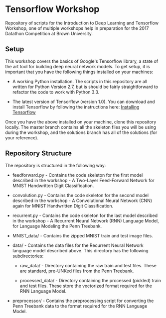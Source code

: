 # Tensorflow Workshop
Repository of scripts for the Introduction to Deep Learning and Tensorflow Workshop, 
one of multiple workshops help in preparation for the 2017 Datathon Competition at Brown University.

## Setup ##

This workshop covers the basics of Google's Tensorflow library, a state of the art tool for building deep neural network models.
To get setup, it is important that you have the following things installed on your machines:

+ A working Python installation. The scripts in this repository are all written for Python Version 2.7, but is should
      be fairly straightforward to refactor the code to work with Python 3.3.

+ The latest version of Tensorflow (version 1.0). You can download and install Tensorflow by following the instructions
      here: [Installing Tensorflow](https://www.tensorflow.org/install/)

Once you have the above installed on your machine, clone this repository locally. The master branch contains all the skeleton 
files you will be using during the workshop, and the solutions branch has all of the solutions (for your reference).

## Repository Structure ##

The repository is structured in the following way: 

+ feedforward.py - Contains the code skeleton for the first model described in the workshop - A Two-Layer Feed-Forward Network 
                   for MNIST Handwritten Digit Classification.

+ convolution.py - Contains the code skeleton for the second model described in the workshop - A Convolutional Neural Network (CNN) 
                   again for MNIST Handwritten Digit Classification.

+ recurrent.py - Contains the code skeleton for the last model described in the workshop - A Recurrent Neural Network (RNN) Language Model, for 
                 Language Modeling the Penn Treebank. 

+ MNIST_data/ - Contains the zipped MNIST train and test image files.

+ data/ - Contains the data files for the Recurrent Neural Network language model described above. This directory has the following subdirectories:
    - raw_data/ - Directory containing the raw train and test files. These are standard, pre-UNKed files from the Penn Treebank.

    - processed_data/ - Directory containing the processed (pickled) train and test files. These store the vectorized format required for the 
                        RNN Language Model.

+ preprocessor/ - Contains the preprocessing script for converting the Penn Treebank data to the format required for the RNN Language Model. 

